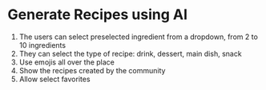 # Generate Recipes using AI

1. The users can select preselected ingredient from a dropdown, from 2 to 10 ingredients
2. They can select the type of recipe: drink, dessert, main dish, snack
3. Use emojis all over the place
4. Show the recipes created by the community
5. Allow select favorites